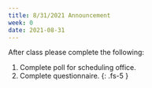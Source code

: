 ```yaml
---
title: 8/31/2021 Announcement
week: 0
date: 2021-08-31
---
```


After class please complete the following: 

1. Complete poll for scheduling office.
2. Complete questionnaire. 
{: .fs-5 }
